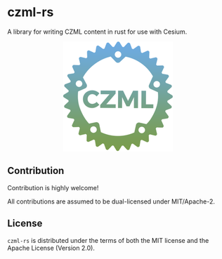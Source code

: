 # czml-rs

A library for writing CZML content in rust for use with Cesium.

<p align="center">
    <img src="https://raw.githubusercontent.com/quentinbaradat/czml-rs/master/resources/czml_logo_github.png" alt="Project logo">
</p>

## Contribution

Contribution is highly welcome!

All contributions are assumed to be dual-licensed under MIT/Apache-2.

## License

`czml-rs` is distributed under the terms of both the MIT license and the Apache License (Version 2.0).